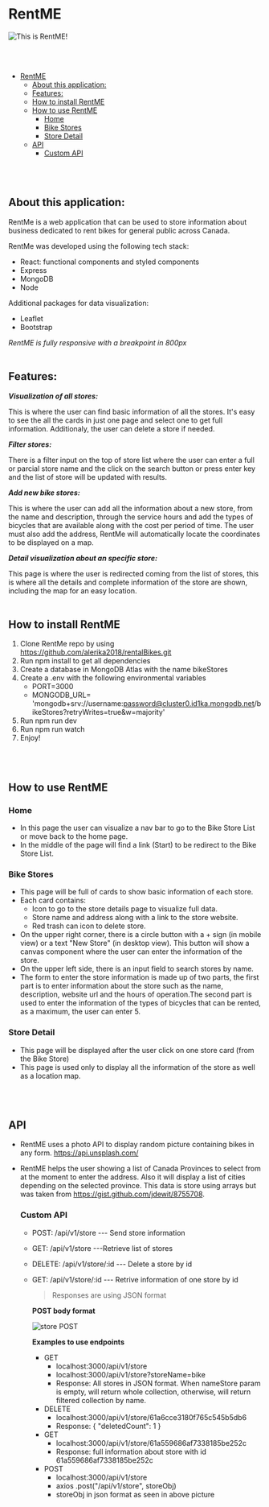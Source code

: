 # RentME

![This is RentME!](src/assets/readme.png)

</br></br>

- [RentME](#rentme)
  - [About this application:](#about-this-application)
  - [Features:](#features)
  - [How to install RentME](#how-to-install-rentme)
  - [How to use RentME](#how-to-use-rentme)
    - [Home](#home)
    - [Bike Stores](#bike-stores)
    - [Store Detail](#store-detail)
  - [API](#api)
    - [Custom API](#custom-api)

</br></br>

## About this application:

RentMe is a web application that can be used to store information about business dedicated to rent bikes for general public across Canada.

RentMe was developed using the following tech stack:

- React: functional components and styled components
- Express
- MongoDB
- Node

Additional packages for data visualization:

- Leaflet
- Bootstrap

_RentME is fully responsive with a breakpoint in 800px_
</br></br>

## Features:

**_Visualization of all stores:_**

This is where the user can find basic information of all the stores. It's easy to see the all the cards in just one page and select one to get full information. Additionaly, the user can delete a store if needed.

**_Filter stores:_**

There is a filter input on the top of store list where the user can enter a full or parcial store name and the click on the search button or press enter key and the list of store will be updated with results.

**_Add new bike stores:_**

This is where the user can add all the information about a new store, from the name and description, through the service hours and add the types of bicycles that are available along with the cost per period of time. The user must also add the address, RentMe will automatically locate the coordinates to be displayed on a map.

**_Detail visualization about an specific store:_**

This page is where the user is redirected coming from the list of stores, this is where all the details and complete information of the store are shown, including the map for an easy location.
</br></br>

## How to install RentME

1. Clone RentMe repo by using https://github.com/alerika2018/rentalBikes.git
2. Run npm install to get all dependencies
3. Create a database in MongoDB Atlas with the name bikeStores
4. Create a .env with the following environmental variables
   - PORT=3000
   - MONGODB_URL= 'mongodb+srv://username:password@cluster0.id1ka.mongodb.net/bikeStores?retryWrites=true&w=majority'
5. Run npm run dev
6. Run npm run watch
7. Enjoy!

</br></br>

## How to use RentME

### Home

- In this page the user can visualize a nav bar to go to the Bike Store List or move back to the home page.
- In the middle of the page will find a link (Start) to be redirect to the Bike Store List.

### Bike Stores

- This page will be full of cards to show basic information of each store.
- Each card contains:
  - Icon to go to the store details page to visualize full data.
  - Store name and address along with a link to the store website.
  - Red trash can icon to delete store.
- On the upper right corner, there is a circle button with a + sign (in mobile view) or a text "New Store" (in desktop view). This button will show a canvas component where the user can enter the information of the store.
- On the upper left side, there is an input field to search stores by name.
- The form to enter the store information is made up of two parts, the first part is to enter information about the store such as the name, description, website url and the hours of operation.The second part is used to enter the information of the types of bicycles that can be rented, as a maximum, the user can enter 5.

### Store Detail

- This page will be displayed after the user click on one store card (from the Bike Store)
- This page is used only to display all the information of the store as well as a location map.

</br></br>

## API

- RentME uses a photo API to display random picture containing bikes in any form. https://api.unsplash.com/
- RentME helps the user showing a list of Canada Provinces to select from at the moment to enter the address. Also it will display a list of cities depending on the selected province. This data is store using arrays but was taken from https://gist.github.com/jdewit/8755708.

  ### Custom API

  - POST: /api/v1/store --- Send store information
  - GET: /api/v1/store ---Retrieve list of stores
  - DELETE: /api/v1/store/:id --- Delete a store by id
  - GET: /api/v1/store/:id --- Retrive information of one store by id

    > Responses are using JSON format

    **POST body format**

    ![store POST](src/assets/post.png)

    **Examples to use endpoints**

    - GET
      - localhost:3000/api/v1/store
      - localhost:3000/api/v1/store?storeName=bike
      - Response: All stores in JSON format. When nameStore param is empty, will return whole collection, otherwise, will return filtered collection by name.
    - DELETE
      - localhost:3000/api/v1/store/61a6cce3180f765c545b5db6
      - Response: { "deletedCount": 1 }
    - GET
      - localhost:3000/api/v1/store/61a559686af7338185be252c
      - Response: full information about store with id 61a559686af7338185be252c
    - POST
      - localhost:3000/api/v1/store
      - axios
        .post("/api/v1/store", storeObj)
      - storeObj in json format as seen in above picture

